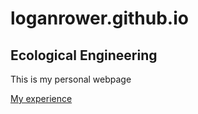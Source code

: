 # loganrower.github.io
## Ecological Engineering
This is my personal webpage

[My experience](https://loganrower.github.io/experience)